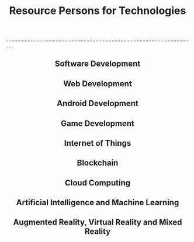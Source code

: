 # <center>Resource Persons for Technologies</center>
\
\
.................................................................................................................................
## <center>Software Development</center>

## <center>Web Development</center>

## <center>Android Development</center>

## <center>Game Development</center>

## <center>Internet of Things</center>

## <center>Blockchain</center>

## <center>Cloud Computing</center>

## <center>Artificial Intelligence and Machine Learning</center>

## <center>Augmented Reality, Virtual Reality and Mixed Reality</center>

